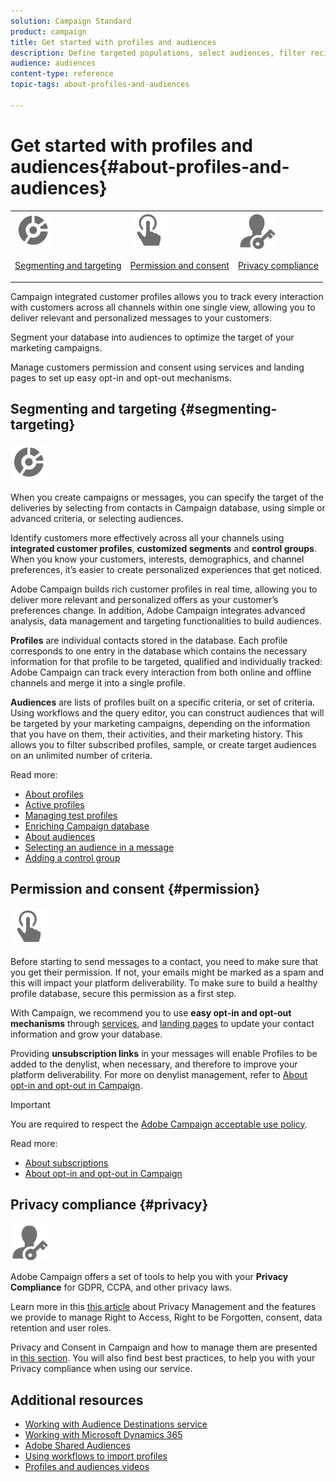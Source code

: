 ```yaml
---
solution: Campaign Standard
product: campaign
title: Get started with profiles and audiences
description: Define targeted populations, select audiences, filter recipients, collect data and update profiles.
audience: audiences
content-type: reference
topic-tags: about-profiles-and-audiences

---
```


# Get started with profiles and audiences{#about-profiles-and-audiences}

<table>
<tr>
<td><img src="assets/do-not-localize/icon_segment.svg" width="60px"><p><a href="#segmenting-targeting">Segmenting and targeting</a></p></td>
<td><img src="assets/do-not-localize/icon_permission.svg" width="60px"><p><a href="#permission">Permission and consent</a></p></td>
<td><img src="assets/do-not-localize/icon_privacy.svg" width="60px"><p><a href="#privacy">Privacy compliance</a></p></td></tr>
</table>

Campaign integrated customer profiles allows you to track every interaction with customers across all channels within one single view, allowing you to deliver relevant and personalized messages to your customers.

Segment your database into audiences to optimize the target of your marketing campaigns.

Manage customers permission and consent using services and landing pages to set up easy opt-in and opt-out mechanisms.

## Segmenting and targeting {#segmenting-targeting}

<img src="assets/do-not-localize/icon_segment.svg" width="60px">

When you create campaigns or messages, you can specify the target of the deliveries by selecting from contacts in Campaign database, using simple or advanced criteria, or selecting audiences.

Identify customers more effectively across all your channels using **integrated customer profiles**, **customized segments** and **control groups**. When you know your customers, interests, demographics, and channel preferences, it’s easier to create personalized experiences that get noticed.

Adobe Campaign builds rich customer profiles in real time, allowing you to deliver more relevant and personalized offers as your customer’s preferences change. In addition, Adobe Campaign integrates advanced analysis, data management and targeting functionalities to build audiences.

**Profiles** are individual contacts stored in the database. Each profile corresponds to one entry in the database which contains the necessary information for that profile to be targeted, qualified and individually tracked: Adobe Campaign can track every interaction from both online and offline channels and merge it into a single profile.

**Audiences** are lists of profiles built on a specific criteria, or set of criteria. Using workflows and the query editor, you can construct audiences that will be targeted by your marketing campaigns, depending on the information that you have on them, their activities, and their marketing history. This allows you to filter subscribed profiles, sample, or create target audiences on an unlimited number of criteria.

Read more:

* [About profiles](../../audiences/using/about-profiles.md)
* [Active profiles](../../audiences/using/active-profiles.md)
* [Managing test profiles](../../audiences/using/managing-test-profiles.md)
* [Enriching Campaign database](../../audiences/using/enriching-campaign-database.md)
* [About audiences](../../audiences/using/about-audiences.md)
* [Selecting an audience in a message](../../audiences/using/selecting-an-audience-in-a-message.md)
* [Adding a control group](../../sending/using/control-group.md)

## Permission and consent {#permission}

<img src="assets/do-not-localize/icon_permission.svg"  width="60px">

Before starting to send messages to a contact, you need to make sure that you get their permission. If not, your emails might be marked as a spam and this will impact your platform deliverability. To make sure to build a healthy profile database, secure this permission as a first step.

With Campaign, we recommend you to use **easy opt-in and opt-out mechanisms** through [services](../../audiences/using/creating-a-service.md), and [landing pages](../../channels/using/getting-started-with-landing-pages.md) to update your contact information and grow your database.

Providing **unsubscription links** in your messages will enable Profiles to be added to the denylist, when necessary, and therefore to improve your platform deliverability. For more on denylist management, refer to [About opt-in and opt-out in Campaign](../../audiences/using/about-opt-in-and-opt-out-in-campaign.md).

>[!IMPORTANT]
>
>You are required to respect the [Adobe Campaign acceptable use policy](https://www.adobe.com/legal/terms/aup.html).

Read more:

* [About subscriptions](../../audiences/using/about-subscriptions.md)
* [About opt-in and opt-out in Campaign](../../audiences/using/about-opt-in-and-opt-out-in-campaign.md)

## Privacy compliance {#privacy}

<img src="assets/do-not-localize/icon_privacy.svg" width="60px">

Adobe Campaign offers a set of tools to help you with your **Privacy Compliance** for GDPR, CCPA, and other privacy laws.

Learn more in this [this article](https://helpx.adobe.com/campaign/kb/campaign-privacy.html) about Privacy Management and the features we provide to manage Right to Access, Right to be Forgotten, consent, data retention and user roles.

Privacy and Consent in Campaign and how to manage them are presented in [this section](../../start/using/privacy.md). You will also find best best practices, to help you with your Privacy compliance when using our service.

## Additional resources

* [Working with Audience Destinations service](../../audiences/using/aep-about-audience-destinations-service.md)
* [Working  with Microsoft Dynamics 365](../../integrating/using/d365-acs-get-started.md)
* [Adobe Shared Audiences](../../integrating/using/sharing-audiences-with-audience-manager-or-people-core-service.md)
* [Using workflows to import profiles](../../automating/using/creating-import-workflow-templates.md)
* [Profiles and audiences videos](https://docs.adobe.com/content/help/en/campaign-standard-learn/tutorials/profiles-and-audiences/creating-profiles-and-audiences.html)
